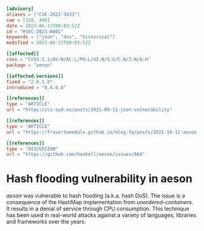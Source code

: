 ``` toml
[advisory]
aliases = ["CVE-2022-3433"]
cwe = [328, 400]
date = 2023-06-13T09:03:52Z
id = "HSEC-2023-0001"
keywords = ["json", "dos", "historical"]
modified = 2023-06-13T09:03:52Z

[[affected]]
cvss = "CVSS:3.1/AV:N/AC:L/PR:L/UI:N/S:U/C:N/I:N/A:H"
package = "aeson"

[[affected.versions]]
fixed = "2.0.1.0"
introduced = "0.4.0.0"

[[references]]
type = "ARTICLE"
url = "https://cs-syd.eu/posts/2021-09-11-json-vulnerability"

[[references]]
type = "ARTICLE"
url = "https://frasertweedale.github.io/blog-fp/posts/2021-10-12-aeson-hash-flooding-protection.html"

[[references]]
type = "DISCUSSION"
url = "https://github.com/haskell/aeson/issues/864"
```

# Hash flooding vulnerability in aeson

*aeson* was vulnerable to hash flooding (a.k.a. hash DoS). The issue is
a consequence of the HashMap implementation from *unordered-containers*.
It results in a denial of service through CPU consumption. This
technique has been used in real-world attacks against a variety of
languages, libraries and frameworks over the years.


